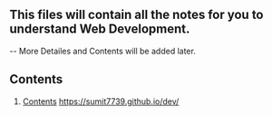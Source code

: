 ## This files will contain all the notes for you to understand Web Development.
-- More Detailes and Contents will be added later.
## Contents
1. [Contents](Linux_Basics/Contents.md)
https://sumit7739.github.io/dev/
